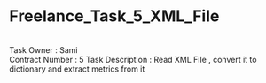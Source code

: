 # Freelance_Task_5_XML_File

<br>Task Owner : Sami
<br>Contract Number : 5
Task Description : Read XML File , convert it to dictionary and extract metrics from it
